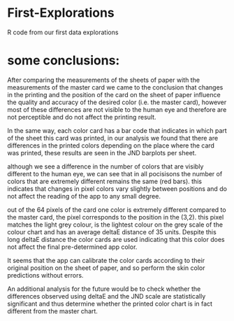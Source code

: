 # First-Explorations
R code from our first data explorations

# some conclusions: 

After comparing the measurements of the sheets of paper with the measurements of the master card we came to the conclusion that changes in the printing and the position of the card on the sheet of paper influence the quality and accuracy of the desired color (i.e. the master card), however most of these differences are not visible to the human eye and therefore are not perceptible and do not affect the printing result. 

In the same way, each color card has a bar code that indicates in which part of the sheet this card was printed, in our analysis we found that there are differences in the printed colors depending on the place where the card was printed, these results are seen in the JND barplots per sheet. 

although we see a difference in the number of colors that are visibly different to the human eye, we can see that in all pocisisons the number of colors that are extremely different remains the same (red bars). this indicates that changes in pixel colors vary slightly between positions and do not affect the reading of the app to any small degree. 

out of the 64 pixels of the card one color is extremely
different compared to the master card, the pixel corresponds to the position in the (3,2). this pixel matches the light grey colour, is the lightest colour on the grey scale of the colour chart and has an average deltaE distance of 35 units. Despite this long deltaE distance the color cards are used indicating that this color does not affect the final pre-determined app color.

It seems that the app can calibrate the color cards according to their original position on the sheet of paper, and so perform the skin color predictions without errors. 

An additional analysis for the future would be to check whether the differences observed using deltaE and the JND scale are statistically significant and thus determine whether the printed color chart is in fact different from the master chart. 

